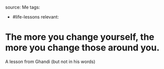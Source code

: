 source: Me
tags:
- #life-lessons 
relevant:

# The more you change yourself, the more you change those around you. 

A lesson from Ghandi (but not in his words)

